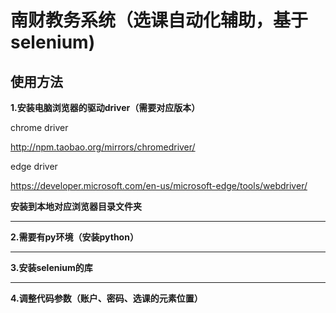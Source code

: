 # 南财教务系统（选课自动化辅助，基于selenium)  

## 使用方法  

__1.安装电脑浏览器的驱动driver（需要对应版本）__
  
  chrome driver
  
  <http://npm.taobao.org/mirrors/chromedriver/>
  
  edge driver
  
  <https://developer.microsoft.com/en-us/microsoft-edge/tools/webdriver/>
  
__安装到本地对应浏览器目录文件夹__
___

__2.需要有py环境（安装python）__
___

__3.安装selenium的库__
___

__4.调整代码参数（账户、密码、选课的元素位置）__
